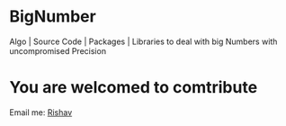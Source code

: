 # BigNumber
Algo | Source Code | Packages | Libraries to deal with big Numbers with uncompromised Precision

# You are welcomed to comtribute
Email me: [Rishav](b19kiit@gmail.com)
